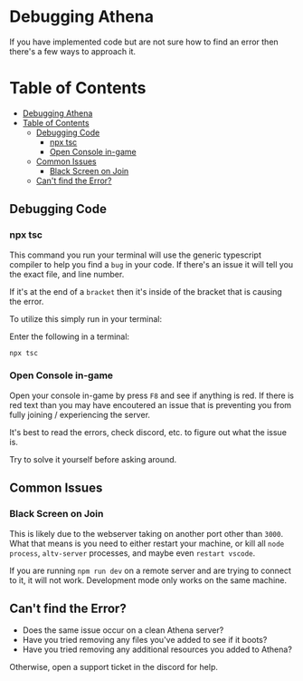 # Debugging Athena

If you have implemented code but are not sure how to find an error then there's a few ways to approach it.

# Table of Contents

- [Debugging Athena](#debugging-athena)
- [Table of Contents](#table-of-contents)
  - [Debugging Code](#debugging-code)
    - [npx tsc](#npx-tsc)
    - [Open Console in-game](#open-console-in-game)
  - [Common Issues](#common-issues)
    - [Black Screen on Join](#black-screen-on-join)
  - [Can't find the Error?](#cant-find-the-error)


## Debugging Code

### npx tsc

This command you run your terminal will use the generic typescript compiler to help you find a `bug` in your code. If there's an issue it will tell you the exact file, and line number.

If it's at the end of a `bracket` then it's inside of the bracket that is causing the error.

To utilize this simply run in your terminal:

Enter the following in a terminal:

```
npx tsc
```

### Open Console in-game

Open your console in-game by press `F8` and see if anything is red. If there is red text than you may have encoutered an issue that is preventing you from fully joining / experiencing the server.

It's best to read the errors, check discord, etc. to figure out what the issue is.

Try to solve it yourself before asking around.

## Common Issues

### Black Screen on Join

This is likely due to the webserver taking on another port other than `3000`. What that means is you need to either restart your machine, or kill all `node process`, `altv-server` processes, and maybe even `restart vscode`.

If you are running `npm run dev` on a remote server and are trying to connect to it, it will not work. Development mode only works on the same machine.

## Can't find the Error?

* Does the same issue occur on a clean Athena server?
* Have you tried removing any files you've added to see if it boots?
* Have you tried removing any additional resources you added to Athena?

Otherwise, open a support ticket in the discord for help.